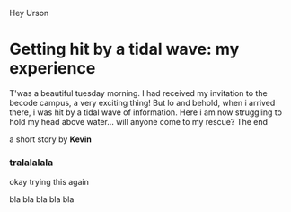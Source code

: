 Hey Urson
# Getting hit by a tidal wave: my experience
T'was a beautiful tuesday morning. I had received my invitation to the becode campus, a very exciting thing! But lo and behold, when i arrived there, i was hit by a tidal wave of information. Here i am now struggling to hold my head above water... will anyone come to my rescue? The end

a short story by **Kevin**
### tralalalala

okay trying this again

bla bla bla bla bla